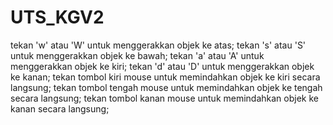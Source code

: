 # UTS_KGV2
tekan 'w' atau 'W' untuk menggerakkan objek ke atas;
tekan 's' atau 'S' untuk menggerakkan objek ke bawah;
tekan 'a' atau 'A' untuk menggerakkan objek ke kiri;
tekan 'd' atau 'D' untuk menggerakkan objek ke kanan;
tekan tombol kiri mouse untuk memindahkan objek ke kiri secara langsung;
tekan tombol tengah mouse untuk memindahkan objek ke tengah secara langsung;
tekan tombol kanan mouse untuk memindahkan objek ke kanan secara langsung;

